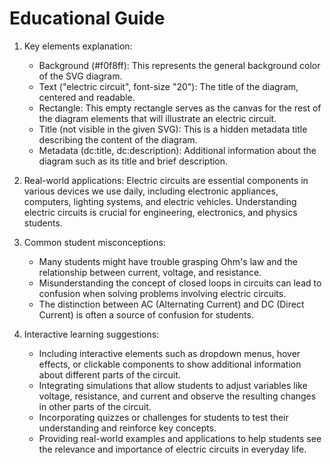 # Educational Guide
1. Key elements explanation:
   - Background (#f0f8ff): This represents the general background color of the SVG diagram.
   - Text ("electric circuit", font-size "20"): The title of the diagram, centered and readable.
   - Rectangle: This empty rectangle serves as the canvas for the rest of the diagram elements that will illustrate an electric circuit.
   - Title (not visible in the given SVG): This is a hidden metadata title describing the content of the diagram.
   - Metadata (dc:title, dc:description): Additional information about the diagram such as its title and brief description.

2. Real-world applications:
   Electric circuits are essential components in various devices we use daily, including electronic appliances, computers, lighting systems, and electric vehicles. Understanding electric circuits is crucial for engineering, electronics, and physics students.

3. Common student misconceptions:
   - Many students might have trouble grasping Ohm's law and the relationship between current, voltage, and resistance.
   - Misunderstanding the concept of closed loops in circuits can lead to confusion when solving problems involving electric circuits.
   - The distinction between AC (Alternating Current) and DC (Direct Current) is often a source of confusion for students.

4. Interactive learning suggestions:
   - Including interactive elements such as dropdown menus, hover effects, or clickable components to show additional information about different parts of the circuit.
   - Integrating simulations that allow students to adjust variables like voltage, resistance, and current and observe the resulting changes in other parts of the circuit.
   - Incorporating quizzes or challenges for students to test their understanding and reinforce key concepts.
   - Providing real-world examples and applications to help students see the relevance and importance of electric circuits in everyday life.